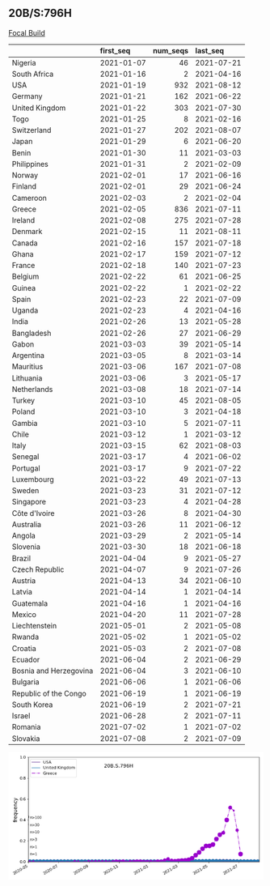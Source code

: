 

## 20B/S:796H
[Focal Build]()

|                        | first_seq   |   num_seqs | last_seq   |
|:-----------------------|:------------|-----------:|:-----------|
| Nigeria                | 2021-01-07  |         46 | 2021-07-21 |
| South Africa           | 2021-01-16  |          2 | 2021-04-16 |
| USA                    | 2021-01-19  |        932 | 2021-08-12 |
| Germany                | 2021-01-21  |        162 | 2021-06-22 |
| United Kingdom         | 2021-01-22  |        303 | 2021-07-30 |
| Togo                   | 2021-01-25  |          8 | 2021-02-16 |
| Switzerland            | 2021-01-27  |        202 | 2021-08-07 |
| Japan                  | 2021-01-29  |          6 | 2021-06-20 |
| Benin                  | 2021-01-30  |         11 | 2021-03-03 |
| Philippines            | 2021-01-31  |          2 | 2021-02-09 |
| Norway                 | 2021-02-01  |         17 | 2021-06-16 |
| Finland                | 2021-02-01  |         29 | 2021-06-24 |
| Cameroon               | 2021-02-03  |          2 | 2021-02-04 |
| Greece                 | 2021-02-05  |        836 | 2021-07-11 |
| Ireland                | 2021-02-08  |        275 | 2021-07-28 |
| Denmark                | 2021-02-15  |         11 | 2021-08-11 |
| Canada                 | 2021-02-16  |        157 | 2021-07-18 |
| Ghana                  | 2021-02-17  |        159 | 2021-07-12 |
| France                 | 2021-02-18  |        140 | 2021-07-23 |
| Belgium                | 2021-02-22  |         61 | 2021-06-25 |
| Guinea                 | 2021-02-22  |          1 | 2021-02-22 |
| Spain                  | 2021-02-23  |         22 | 2021-07-09 |
| Uganda                 | 2021-02-23  |          4 | 2021-04-16 |
| India                  | 2021-02-26  |         13 | 2021-05-28 |
| Bangladesh             | 2021-02-26  |         27 | 2021-06-29 |
| Gabon                  | 2021-03-03  |         39 | 2021-05-14 |
| Argentina              | 2021-03-05  |          8 | 2021-03-14 |
| Mauritius              | 2021-03-06  |        167 | 2021-07-08 |
| Lithuania              | 2021-03-06  |          3 | 2021-05-17 |
| Netherlands            | 2021-03-08  |         18 | 2021-07-14 |
| Turkey                 | 2021-03-10  |         45 | 2021-08-05 |
| Poland                 | 2021-03-10  |          3 | 2021-04-18 |
| Gambia                 | 2021-03-10  |          5 | 2021-07-11 |
| Chile                  | 2021-03-12  |          1 | 2021-03-12 |
| Italy                  | 2021-03-15  |         62 | 2021-08-03 |
| Senegal                | 2021-03-17  |          4 | 2021-06-02 |
| Portugal               | 2021-03-17  |          9 | 2021-07-22 |
| Luxembourg             | 2021-03-22  |         49 | 2021-07-13 |
| Sweden                 | 2021-03-23  |         31 | 2021-07-12 |
| Singapore              | 2021-03-23  |          4 | 2021-04-28 |
| Côte d'Ivoire          | 2021-03-26  |          8 | 2021-04-30 |
| Australia              | 2021-03-26  |         11 | 2021-06-12 |
| Angola                 | 2021-03-29  |          2 | 2021-05-14 |
| Slovenia               | 2021-03-30  |         18 | 2021-06-18 |
| Brazil                 | 2021-04-04  |          9 | 2021-05-27 |
| Czech Republic         | 2021-04-07  |          9 | 2021-07-26 |
| Austria                | 2021-04-13  |         34 | 2021-06-10 |
| Latvia                 | 2021-04-14  |          1 | 2021-04-14 |
| Guatemala              | 2021-04-16  |          1 | 2021-04-16 |
| Mexico                 | 2021-04-20  |         11 | 2021-07-28 |
| Liechtenstein          | 2021-05-01  |          2 | 2021-05-08 |
| Rwanda                 | 2021-05-02  |          1 | 2021-05-02 |
| Croatia                | 2021-05-03  |          2 | 2021-07-08 |
| Ecuador                | 2021-06-04  |          2 | 2021-06-29 |
| Bosnia and Herzegovina | 2021-06-04  |          3 | 2021-06-10 |
| Bulgaria               | 2021-06-06  |          1 | 2021-06-06 |
| Republic of the Congo  | 2021-06-19  |          1 | 2021-06-19 |
| South Korea            | 2021-06-19  |          2 | 2021-07-21 |
| Israel                 | 2021-06-28  |          2 | 2021-07-11 |
| Romania                | 2021-07-02  |          1 | 2021-07-02 |
| Slovakia               | 2021-07-08  |          2 | 2021-07-09 |

![Overall trends 20B.S.796H](/overall_trends_figures/overall_trends_20B.S.796H.png)